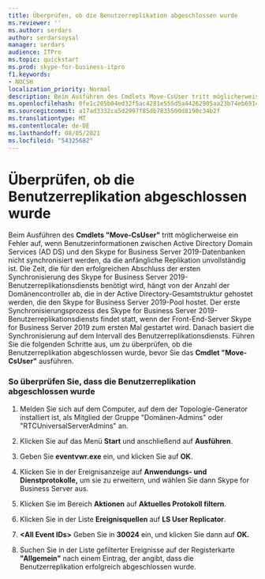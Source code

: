 ```yaml
---
title: Überprüfen, ob die Benutzerreplikation abgeschlossen wurde
ms.reviewer: ''
ms.author: serdars
author: serdarsoysal
manager: serdars
audience: ITPro
ms.topic: quickstart
ms.prod: skype-for-business-itpro
f1.keywords:
- NOCSH
localization_priority: Normal
description: Beim Ausführen des Cmdlets Move-CsUser tritt möglicherweise ein Fehler auf, da Benutzerinformationen zwischen Active Directory Domain Services (AD DS) und den Skype for Business Server 2019-Datenbanken nicht synchronisiert werden, da die anfängliche Replikation unvollständig ist. Die Zeit, die für den erfolgreichen Abschluss der ersten Synchronisierung des Skype for Business Server 2019-Benutzerreplikationsdiensts benötigt wird, hängt von der Anzahl der Domänencontroller ab, die in der Active Directory-Gesamtstruktur gehostet werden, die den Skype for Business Server 2019-Pool hostet. Der erste Synchronisierungsprozess des Skype for Business Server 2019-Benutzerreplikationsdiensts findet statt, wenn der Front-End-Server Skype for Business Server 2019 zum ersten Mal gestartet wird. Danach wird die Synchronisierung gemäß dem Benutzerreplikationsintervall ausgeführt. Führen Sie die folgenden Schritte aus, um zu überprüfen, ob die Benutzerreplikation erfolgreich abgeschlossen wurde, bevor Sie das Cmdlet Move-CsUser ausführen.
ms.openlocfilehash: 0fe1c205b04ed32f5ac4281e555d5a44262905aa23b74eb69148d447337b59f7
ms.sourcegitcommit: a17ad3332ca5d2997f85db7835500d8190c34b2f
ms.translationtype: MT
ms.contentlocale: de-DE
ms.lasthandoff: 08/05/2021
ms.locfileid: "54325682"
---
```

# <a name="verify-user-replication-has-completed"></a>Überprüfen, ob die Benutzerreplikation abgeschlossen wurde

Beim Ausführen des **Cmdlets "Move-CsUser"** tritt möglicherweise ein Fehler auf, wenn Benutzerinformationen zwischen Active Directory Domain Services (AD DS) und den Skype for Business Server 2019-Datenbanken nicht synchronisiert werden, da die anfängliche Replikation unvollständig ist. Die Zeit, die für den erfolgreichen Abschluss der ersten Synchronisierung des Skype for Business Server 2019-Benutzerreplikationsdiensts benötigt wird, hängt von der Anzahl der Domänencontroller ab, die in der Active Directory-Gesamtstruktur gehostet werden, die den Skype for Business Server 2019-Pool hostet. Der erste Synchronisierungsprozess des Skype for Business Server 2019-Benutzerreplikationsdiensts findet statt, wenn der Front-End-Server Skype for Business Server 2019 zum ersten Mal gestartet wird. Danach basiert die Synchronisierung auf dem Intervall des Benutzerreplikationsdiensts. Führen Sie die folgenden Schritte aus, um zu überprüfen, ob die Benutzerreplikation abgeschlossen wurde, bevor Sie das **Cmdlet "Move-CsUser"** ausführen. 
  
### <a name="to-verify-that-user-replication-has-completed"></a>So überprüfen Sie, dass die Benutzerreplikation abgeschlossen wurde

1. Melden Sie sich auf dem Computer, auf dem der Topologie-Generator installiert ist, als Mitglied der Gruppe "Domänen-Admins" oder "RTCUniversalServerAdmins" an.
    
2. Klicken Sie auf das Menü **Start** und anschließend auf **Ausführen**. 
    
3. Geben Sie **eventvwr.exe** ein, und klicken Sie auf **OK**.
    
4. Klicken Sie in der Ereignisanzeige auf **Anwendungs- und Dienstprotokolle,** um sie zu erweitern, und wählen Sie dann Skype for Business Server aus. 
    
5. Klicken Sie im Bereich **Aktionen** auf **Aktuelles Protokoll filtern**.
    
6. Klicken Sie in der Liste **Ereignisquellen** auf **LS User Replicator**.
    
7. **\<All Event IDs\>** Geben Sie in **30024** ein, und klicken Sie dann auf **OK.** 
    
8. Suchen Sie in der Liste gefilterter Ereignisse auf der Registerkarte **"Allgemein"** nach einem Eintrag, der angibt, dass die Benutzerreplikation erfolgreich abgeschlossen wurde. 
    

